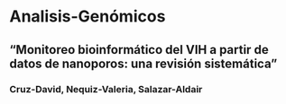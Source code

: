 # Analisis-Genómicos

## “Monitoreo bioinformático del VIH a partir de datos de nanoporos: una revisión sistemática”
### Cruz-David, Nequiz-Valeria, Salazar-Aldair
